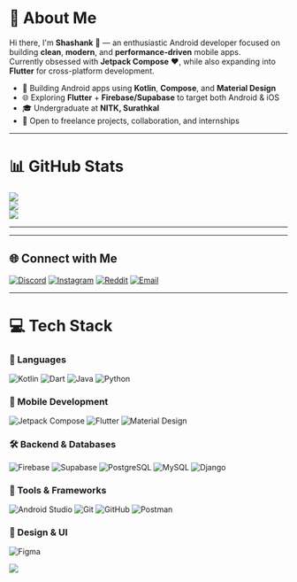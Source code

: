 # 💫 About Me
Hi there, I'm **Shashank** 👋 — an enthusiastic Android developer focused on building **clean**, **modern**, and **performance-driven** mobile apps.  
Currently obsessed with **Jetpack Compose** ❤️, while also expanding into **Flutter** for cross-platform development.

- 🔧 Building Android apps using **Kotlin**, **Compose**, and **Material Design**  
- 🌐 Exploring **Flutter** + **Firebase/Supabase** to target both Android & iOS  
- 🎓 Undergraduate at **NITK, Surathkal**  
- 🤝 Open to freelance projects, collaboration, and internships

---

# 📊 GitHub Stats
![](https://github-readme-stats.vercel.app/api?username=almostDaed04&theme=dark&hide_border=false&include_all_commits=true&count_private=false)  
![](https://nirzak-streak-stats.vercel.app/?user=almostDaed04&theme=dark&hide_border=false)  
![](https://github-readme-stats.vercel.app/api/top-langs/?username=almostDaed04&theme=dark&hide_border=false&layout=compact)

---

---

## 🌐 Connect with Me
[![Discord](https://img.shields.io/badge/Discord-%237289DA.svg?logo=discord&logoColor=white)](https://discord.gg/almostdaed_416)  [![Instagram](https://img.shields.io/badge/Instagram-%23E4405F.svg?logo=Instagram&logoColor=white)](https://instagram.com/shashank_416)  [![Reddit](https://img.shields.io/badge/Reddit-%23FF4500.svg?logo=Reddit&logoColor=white)](https://reddit.com/user/almostdaed_416)  [![Email](https://img.shields.io/badge/Email-D14836?logo=gmail&logoColor=white)](mailto:shashank299792458@gmail.com)  

---

# 💻 Tech Stack

### 🚀 Languages
![Kotlin](https://img.shields.io/badge/kotlin-%237F52FF.svg?style=for-the-badge&logo=kotlin&logoColor=white)
![Dart](https://img.shields.io/badge/dart-%230175C2.svg?style=for-the-badge&logo=dart&logoColor=white)
![Java](https://img.shields.io/badge/java-%23ED8B00.svg?style=for-the-badge&logo=openjdk&logoColor=white)
![Python](https://img.shields.io/badge/python-3670A0?style=for-the-badge&logo=python&logoColor=ffdd54)

### 📱 Mobile Development
![Jetpack Compose](https://img.shields.io/badge/Jetpack_Compose-4285F4?style=for-the-badge&logo=android&logoColor=white)
![Flutter](https://img.shields.io/badge/Flutter-%2302569B.svg?style=for-the-badge&logo=Flutter&logoColor=white)
![Material Design](https://img.shields.io/badge/Material_Design-0081CB?style=for-the-badge&logo=material-design&logoColor=white)

### 🛠 Backend & Databases
![Firebase](https://img.shields.io/badge/firebase-%23039BE5.svg?style=for-the-badge&logo=firebase)
![Supabase](https://img.shields.io/badge/Supabase-3ECF8E?style=for-the-badge&logo=supabase&logoColor=white)
![PostgreSQL](https://img.shields.io/badge/postgres-%23316192.svg?style=for-the-badge&logo=postgresql&logoColor=white)
![MySQL](https://img.shields.io/badge/mysql-4479A1.svg?style=for-the-badge&logo=mysql&logoColor=white)
![Django](https://img.shields.io/badge/django-%23092E20.svg?style=for-the-badge&logo=django&logoColor=white)

### 🧰 Tools & Frameworks
![Android Studio](https://img.shields.io/badge/Android_Studio-3DDC84?style=for-the-badge&logo=android-studio&logoColor=white)
![Git](https://img.shields.io/badge/Git-F05032?style=for-the-badge&logo=git&logoColor=white)
![GitHub](https://img.shields.io/badge/github-%23121011.svg?style=for-the-badge&logo=github&logoColor=white)
![Postman](https://img.shields.io/badge/Postman-FF6C37?style=for-the-badge&logo=postman&logoColor=white)

### 🎨 Design & UI
![Figma](https://img.shields.io/badge/figma-%23F24E1E.svg?style=for-the-badge&logo=figma&logoColor=white)



[![](https://visitcount.itsvg.in/api?id=almostDaed04&icon=0&color=0)](https://visitcount.itsvg.in)
